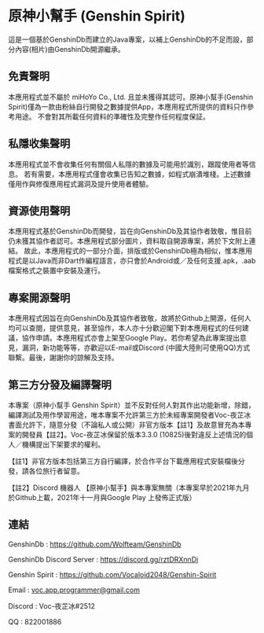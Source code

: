 # 原神小幫手 (Genshin Spirit)
這是一個基於GenshinDb而建立的Java專案，以補上GenshinDb的不足而設，部分內容(相片)由GenshinDb開源繼承。

## 免責聲明
本應用程式並不屬於 miHoYo Co., Ltd. 且並未獲得其認可。原神小幫手(Genshin Spirit)僅為一款由粉絲自行開發之數據提供App，本應用程式所提供的資料只作參考用途。 不會對其所載任何資料的準確性及完整作任何程度保証。

## 私隱收集聲明
本應用程式並不會收集任何有關個人私隱的數據及可能用於識別，跟蹤使用者等信息。 若有需要，本應用程式僅會收集已告知之數據，如程式崩潰堆棧。上述數據僅用作與修復應用程式漏洞及提升使用者體驗。

## 資源使用聲明
本應用程式基於GenshinDb而開發，旨在向GenshinDb及其協作者致敬，惟目前仍未獲其協作者認可。本應用程式部分圖片，資料取自開源專案，將於下文附上連結。
故此，本應用程式的一部分介面，排版或於GenshinDb極為相似，惟本應用程式是以Java而非Dart作編程語言，亦只會於Android或／及任何支援.apk，.aab檔案格式之裝置中安裝及運行。

## 專案開源聲明
本應用程式因旨在向GenshinDb及其協作者致敬，故將於Github上開源，任何人均可以查閱，提供意見，甚至協作，本人亦十分歡迎閣下對本應用程式的任何建議，協作申請。本應用程式亦會上架至Google Play。若你希望為此專案提出意見，漏洞，新功能等等，亦歡迎以E-mail或Discord (中國大陸則可使用QQ)方式聯繫。最後，謝謝你的諒解及支持。

## 第三方分發及編譯聲明
本專案（原神小幫手 Genshin Spirit）並不反對任何人對其作出功能新增，除錯，編譯測試及用作學習用途，唯本專案不允許第三方於未經專案開發者Voc-夜芷冰書面允許下，隨意分發（不論私人或公開）非官方版本【註1】及故意冒充為本專案的開發員【註2】。Voc-夜芷冰保留於版本3.3.0 (10825)後對違反上述情況的個人／機構提出下架要求的權利。

【註1】非官方版本包括第三方自行編譯，於合作平台下載應用程式安裝檔後分發，請各位旅行者留意。

【註2】Discord 機器人 【原神小幫手】與本專案無關（本專案早於2021年九月於Github上載，2021年十一月與Google Play 上發佈正式版）

## 連結
GenshinDb : https://github.com/Wolfteam/GenshinDb

GenshinDb Discord Server : https://discord.gg/rztDRXnnDj

Genshin Spirit : https://github.com/Vocaloid2048/Genshin-Spirit

Email : voc.app.programmer@gmail.com

Discord : Voc-夜芷冰#2512

QQ : 822001886

